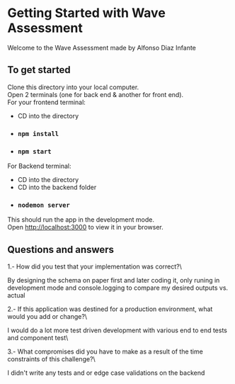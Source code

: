 # Getting Started with Wave Assessment

Welcome to the Wave Assessment made by Alfonso Diaz Infante

## To get started

Clone this directory into your local computer.\
Open 2 terminals (one for back end & another for  front end).\
For your frontend terminal: 
- CD into the directory
- ### `npm install` 
- ### `npm start`

For Backend terminal:
- CD into the directory
- CD into the backend folder
- ### `nodemon server`

This should run the app in the development mode.\
Open [http://localhost:3000](http://localhost:3000) to view it in your browser.

## Questions and answers

1.- How did you test that your implementation was correct?\

By designing the schema on paper first and later coding it, only runing in development mode and console.logging to compare my desired outputs vs. actual

2.- If this application was destined for a production environment, what would you add or change?\

I would do a lot more test driven development with various end to end tests and component test\

3.- What compromises did you have to make as a result of the time constraints of this challenge?\

I didn't write any tests and or edge case validations on the backend


